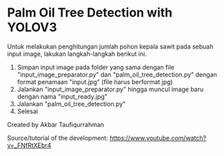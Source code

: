# Palm Oil Tree Detection with YOLOV3

Untuk melakukan penghitungan jumlah pohon kepala sawit pada sebuah input image, lakukan langkah-langkah berikut ini.
1. Simpan input image pada folder yang sama dengan file "input_image_preparator.py" dan "palm_oil_tree_detection.py" dengan format penamaan "input.jpg" (file harus berformat jpg)
2. Jalankan "input_image_preparator.py" hingga muncul image baru dengan nama "input_ready.jpg"
3. Jalankan "palm_oil_tree_detection.py"
4. Selesai

Created by Akbar Taufiqurrahman

Source/tutorial of the development: https://www.youtube.com/watch?v=_FNfRtXEbr4
